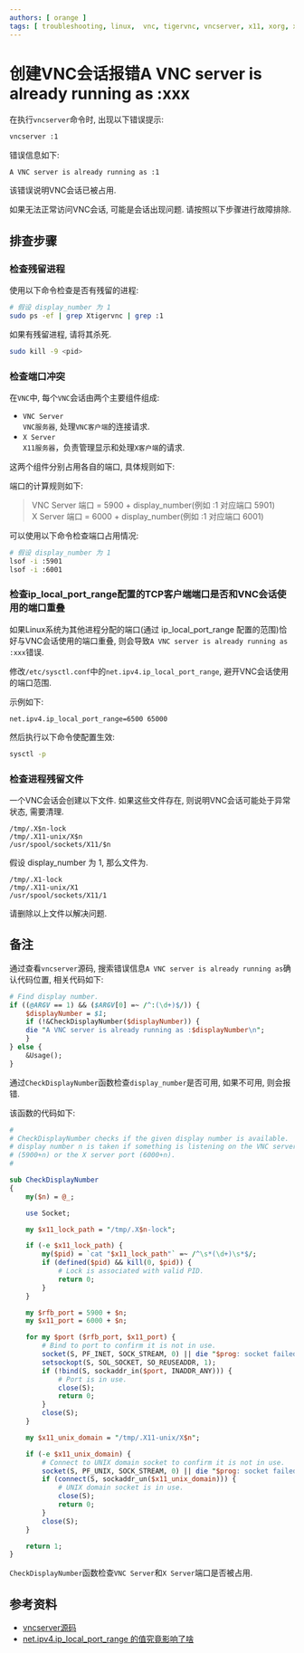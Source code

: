 ```yaml
---
authors: [ orange ]
tags: [ troubleshooting, linux,  vnc, tigervnc, vncserver, x11, xorg, xserver ]
---
```


# 创建VNC会话报错A VNC server is already running as :xxx

在执行`vncserver`命令时, 出现以下错误提示:

```bash
vncserver :1
```

错误信息如下:

```text
A VNC server is already running as :1
```

该错误说明VNC会话已被占用.<br/>

如果无法正常访问VNC会话, 可能是会话出现问题. 请按照以下步骤进行故障排除.

<!--truncate-->

## 排查步骤

### 检查残留进程

使用以下命令检查是否有残留的进程:

```bash
# 假设 display_number 为 1
sudo ps -ef | grep Xtigervnc | grep :1
```

如果有残留进程, 请将其杀死.

```bash
sudo kill -9 <pid>
```

### 检查端口冲突

在`VNC`中, 每个`VNC`会话由两个主要组件组成:

- `VNC Server`
  <br/>`VNC服务器`, 处理`VNC客户端`的连接请求.<br/>
- `X Server`
  <br/>`X11服务器`，负责管理显示和处理`X客户端`的请求.<br/>

这两个组件分别占用各自的端口, 具体规则如下:

端口的计算规则如下:

> VNC Server 端口 = 5900 + display_number(例如 :1 对应端口 5901) <br/>
> X Server 端口 = 6000 + display_number(例如 :1 对应端口 6001)


可以使用以下命令检查端口占用情况: <br/>

```bash
# 假设 display_number 为 1
lsof -i :5901
lsof -i :6001
```

### 检查ip_local_port_range配置的TCP客户端端口是否和VNC会话使用的端口重叠

如果Linux系统为其他进程分配的端口(通过 ip_local_port_range 配置的范围)恰好与VNC会话使用的端口重叠, 则会导致`A VNC server is already running as :xxx`错误.

修改`/etc/sysctl.conf`中的`net.ipv4.ip_local_port_range`, 避开VNC会话使用的端口范围. <br/>

示例如下: <br/>

```properties
net.ipv4.ip_local_port_range=6500 65000
```

然后执行以下命令使配置生效:

```bash
sysctl -p
```

### 检查进程残留文件

一个VNC会话会创建以下文件. 如果这些文件存在, 则说明VNC会话可能处于异常状态, 需要清理.<br/>

```
/tmp/.X$n-lock
/tmp/.X11-unix/X$n
/usr/spool/sockets/X11/$n
```

假设 display_number 为 1, 那么文件为. <br/>

```
/tmp/.X1-lock
/tmp/.X11-unix/X1
/usr/spool/sockets/X11/1
```

请删除以上文件以解决问题.

## 备注

通过查看`vncserver`源码, 搜索错误信息`A VNC server is already running as`确认代码位置, 相关代码如下: <br/>

```perl
# Find display number.
if ((@ARGV == 1) && ($ARGV[0] =~ /^:(\d+)$/)) {
    $displayNumber = $1;
    if (!&CheckDisplayNumber($displayNumber)) {
	die "A VNC server is already running as :$displayNumber\n";
    }
} else {
    &Usage();
}
```

通过`CheckDisplayNumber`函数检查`display_number`是否可用, 如果不可用, 则会报错. <br/>

该函数的代码如下:<br/>

```perl
#
# CheckDisplayNumber checks if the given display number is available.  A
# display number n is taken if something is listening on the VNC server port
# (5900+n) or the X server port (6000+n).
#

sub CheckDisplayNumber
{
    my($n) = @_;

    use Socket;

    my $x11_lock_path = "/tmp/.X$n-lock";

    if (-e $x11_lock_path) {
        my($pid) = `cat "$x11_lock_path"` =~ /^\s*(\d+)\s*$/;
        if (defined($pid) && kill(0, $pid)) {
            # Lock is associated with valid PID.
            return 0;
        }
    }

    my $rfb_port = 5900 + $n;
    my $x11_port = 6000 + $n;

    for my $port ($rfb_port, $x11_port) {
        # Bind to port to confirm it is not in use.
        socket(S, PF_INET, SOCK_STREAM, 0) || die "$prog: socket failed: $!\n";
        setsockopt(S, SOL_SOCKET, SO_REUSEADDR, 1);
        if (!bind(S, sockaddr_in($port, INADDR_ANY))) {
            # Port is in use.
            close(S);
            return 0;
        }
        close(S);
    }

    my $x11_unix_domain = "/tmp/.X11-unix/X$n";

    if (-e $x11_unix_domain) {
        # Connect to UNIX domain socket to confirm it is not in use.
        socket(S, PF_UNIX, SOCK_STREAM, 0) || die "$prog: socket failed: $!\n";
        if (connect(S, sockaddr_un($x11_unix_domain))) {
            # UNIX domain socket is in use.
            close(S);
            return 0;
        }
        close(S);
    }

    return 1;
}
```

`CheckDisplayNumber`函数检查`VNC Server`和`X Server`端口是否被占用. <br/>

## 参考资料

- [vncserver源码](https://github.com/TigerVNC/tigervnc/blob/master/unix/vncserver/vncserver.in#L96)
- [net.ipv4.ip_local_port_range 的值究竟影响了啥](https://mozillazg.com/2019/05/linux-what-net.ipv4.ip_local_port_range-effect-or-mean.html)